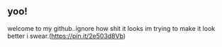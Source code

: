 ## yoo!
welcome to my github..ignore how shit it looks im trying to make it look better i swear.(https://pin.it/2e503d8Vb)
